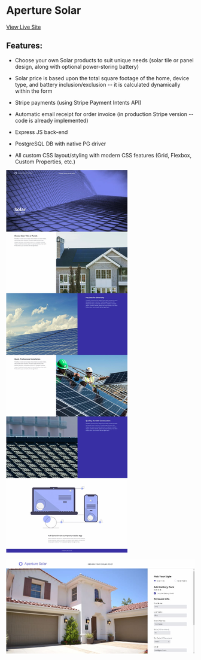 # Aperture Solar

[View Live Site](https://apcurran-aperture-solar.herokuapp.com/)

## Features:

- Choose your own Solar products to suit unique needs (solar tile or panel design, along with optional power-storing battery)

- Solar price is based upon the total square footage of the home, device type, and battery inclusion/exclusion -- it is calculated dynamically within the form

- Stripe payments (using Stripe Payment Intents API)

- Automatic email receipt for order invoice (in production Stripe version -- code is already implemented)

- Express JS back-end

- PostgreSQL DB with native PG driver

- All custom CSS layout/styling with modern CSS features (Grid, Flexbox, Custom Properties, etc.)

![Main home page](./readme-imgs/home-view.jpg)

![Design your own solar solution page](./readme-imgs/design-view.jpg)